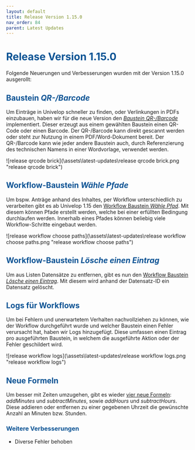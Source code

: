```yaml
---
layout: default
title: Release Version 1.15.0
nav_order: 84
parent: Latest Updates
---
```


# <span style="color:#0b5394">**Release Version 1.15.0**</span>

Folgende Neuerungen und Verbesserungen wurden mit der Version 1.15.0 ausgerollt:

## <span style="color:#0b5394">**Baustein *QR-/Barcode***</span>

Um Einträge in Univelop schneller zu finden, oder Verlinkungen in PDFs einzubauen, haben wir für die neue Version den [*Baustein QR-/Barcode*](/docs/record-spec-settings/grand-child-expanded/qr-barcode.html) implementiert. Dieser erzeugt aus einem gewählten Baustein einen QR-Code oder einen Barcode. Der QR-/Barcode kann direkt gescannt werden oder steht zur Nutzung in einem PDF/Word-Dokument bereit. Der QR-/Barcode kann wie jeder andere Baustein auch, durch Referenzierung des technischen Namens in einer Wordvorlage, verwendet werden.

![release qrcode brick](\assets\latest-updates\release qrcode brick.png "release qrcode brick")
## <span style="color:#0b5394">**Workflow-Baustein *Wähle Pfade***</span>  

Um bspw. Anträge anhand des Inhaltes, per Workflow unterschiedlich zu verarbeiten gibt es ab Univelop 1.15 den [Workflow Baustein *Wähle Pfad*](/docs/workflows/grand-childs-bricks/choose-path.html). Mit diesem können Pfade erstellt werden, welche bei einer erfüllten Bedingung durchlaufen werden. Innerhalb eines Pfades können beliebig viele Workflow-Schritte eingebaut werden.

![release workflow choose paths](\assets\latest-updates\release workflow choose paths.png "release workflow choose paths")
## <span style="color:#0b5394">**Workflow-Baustein *Lösche einen Eintrag***</span>  

Um aus Listen Datensätze zu entfernen, gibt es nun den [Workflow Baustein *Lösche einen Eintrag*](/docs/workflows/grand-childs-bricks/delete-record.html). Mit diesem wird anhand der Datensatz-ID ein Datensatz gelöscht.

## <span style="color:#0b5394">**Logs für Workflows**</span>  

Um bei Fehlern und unerwartetem Verhalten nachvollziehen zu können, wie der Workflow durchgeführt wurde und welcher Baustein einen Fehler verursacht hat, haben wir Logs hinzugefügt. Diese umfassen einen Eintrag pro ausgeführten Baustein, in welchem die ausgeführte Aktion oder der Fehler geschildert wird.

![release workflow logs](\assets\latest-updates\release workflow logs.png "release workflow logs")

## <span style="color:#0b5394">**Neue Formeln**</span>  

Um besser mit Zeiten umzugehen, gibt es wieder [vier neue Formeln](/docs/formulary/childs/formula%20date.html#liste-mit-standard-datumsformeln):
*addMinutes* und *subtractMinutes*, sowie *addHours* und *subtractHours*.
Diese addieren oder entfernen zu einer gegebenen Uhrzeit die gewünschte Anzahl an Minuten bzw. Stunden.

### <span style="color:#0b5394">**Weitere Verbesserungen**</span>

- Diverse Fehler behoben
